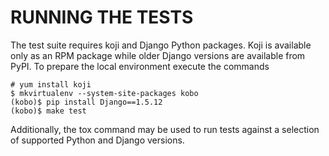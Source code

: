 RUNNING THE TESTS
=================

The test suite requires koji and Django Python packages. Koji is available
only as an RPM package while older Django versions are available from PyPI.
To prepare the local environment execute the commands

    # yum install koji
    $ mkvirtualenv --system-site-packages kobo
    (kobo)$ pip install Django==1.5.12
    (kobo)$ make test

Additionally, the tox command may be used to run tests against a selection
of supported Python and Django versions.
